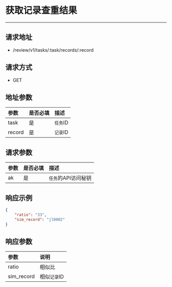 # 获取记录查重结果

---

## 请求地址

- /review/v1/tasks/:task/records/:record

## 请求方式

- GET

## 地址参数

| 参数   | 是否必填 | 描述     |
| :----- | :------- | :------- |
| task   | 是       | `任务`ID |
| record | 是       | `记录`ID |

##  请求参数

| 参数 | 是否必填 | 描述                |
| :--- | :------- | :------------------ |
| ak   | 是       | `任务`的API访问秘钥 |

## 响应示例

``` json
{
	"ratio": "33",
	"sim_record": "jl0002"
}
```

## 响应参数

| 参数       | 说明         |
| :--------- | :----------- |
| ratio      | 相似比       |
| sim_record | 相似`记录`ID |